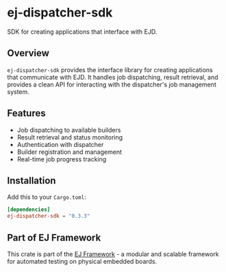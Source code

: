 # ej-dispatcher-sdk

SDK for creating applications that interface with EJD.

## Overview

`ej-dispatcher-sdk` provides the interface library for creating applications that communicate with EJD. It handles job dispatching, result retrieval, and provides a clean API for interacting with the dispatcher's job management system.

## Features

- Job dispatching to available builders
- Result retrieval and status monitoring
- Authentication with dispatcher
- Builder registration and management
- Real-time job progress tracking

## Installation

Add this to your `Cargo.toml`:

```toml
[dependencies]
ej-dispatcher-sdk = "0.3.3"
```

## Part of EJ Framework

This crate is part of the [EJ Framework](https://github.com/embj-org/ej) - a modular and scalable framework for automated testing on physical embedded boards.
